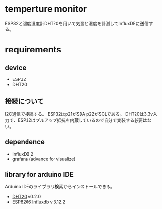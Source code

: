 # temperture monitor

ESP32と温度湿度計DHT20を用いて気温と湿度を計測してInfluxDBに送信する。

# requirements

## device
- ESP32
- DHT20

## 接続について
I2C通信で接続する。
ESP32はp21がSDA p22がSCLである。
DHT20は3.3v入力で、ESP32はプルアップ抵抗を内蔵しているので自分で実装する必要はない。

## dependence

- InfluxDB 2
- grafana (advance for visualize)

## library for arduino IDE
Arduino IDEのライブラリ検索からインストールできる。

- [DHT20](https://github.com/RobTillaart/DHT20) v0.2.0
- [ESP8266 Influxdb](https://github.com/tobiasschuerg/InfluxDB-Client-for-Arduino) v 3.12.2


